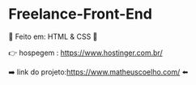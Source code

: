# Freelance-Front-End

🌴 Feito em: HTML & CSS 🌴

👉 hospegem : https://www.hostinger.com.br/

➡️ link do projeto:https://www.matheuscoelho.com/ ⬅️
